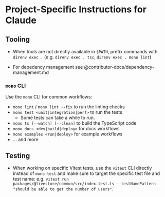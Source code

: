 # Project-Specific Instructions for Claude

## Tooling

- When tools are not directly available in `$PATH`, prefix commands with `direnv exec .` (e.g. `direnv exec . tsc`, `direnv exec . mono lint`)

- For depedency management see @contributor-docs/dependency-management.md

### `mono` CLI

Use the `mono` CLI for common workflows:
- `mono lint` / `mono lint --fix` to run the linting checks
- `mono test <unit|integration|perf>` to run the tests
  - Some tests can take a while to run.
- `mono ts [--watch] [--clean]` to build the TypeScript code
- `mono docs <dev|build|deploy>` for docs workflows
- `mono examples <run|deploy>` for example workflows
- ... and more

## Testing

- When working on specific Vitest tests, use the `vitest` CLI directly instead of `mono test` and make sure to target the specific test file and test name: e.g. `vitest run packages/@livestore/common/src/index.test.ts --testNamePattern "should be able to get the number of users"`.
